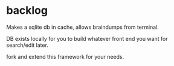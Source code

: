 # backlog

Makes a sqlite db in cache, allows braindumps from terminal.

DB exists locally for you to build whatever front end you want for search/edit later.

fork and extend this framework for your needs.
